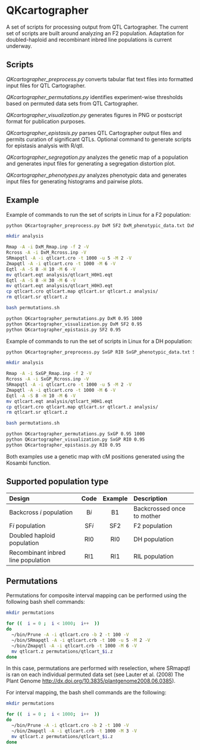# QKcartographer
A set of scripts for processing output from QTL Cartographer. The current set of scripts are built around analyzing an F2 population. Adaptation for doubled-haploid and recombinant inbred line populations is current underway.

## Scripts
<i>QKcartographer_preprocess.py</i> converts tabular flat text files into formatted input files for QTL Cartographer.

<i>QKcartographer_permutations.py</i> identifies experiment-wise thresholds based on permuted data sets from QTL Cartographer.

<i>QKcartographer_visualization.py</i> generates figures in PNG or postscript format for publication purposes.

<i>QKcartographer_epistasis.py</i> parses QTL Cartographer output files and permits curation of significant QTLs. Optional command to generate scripts for epistasis analysis with R/qtl.

<i>QKcartographer_segregation.py</i> analyzes the genetic map of a population and generates input files for generating a segregation distortion plot.

<i>QKcartographer_phenotypes.py</i> analyzes phenotypic data and generates input files for generating histograms and pairwise plots.

## Example
Example of commands to run the set of scripts in Linux for a F2 population:
```bash
python QKcartographer_preprocess.py DxM SF2 DxM_phenotypic_data.txt DxM_genetic_map.txt

mkdir analysis

Rmap -A -i DxM_Rmap.inp -f 2 -V
Rcross -A -i DxM_Rcross.inp -V
SRmapqtl -A -i qtlcart.cro -t 1000 -u 5 -M 2 -V
Zmapqtl -A -i qtlcart.cro -t 1000 -M 6 -V
Eqtl -A -S 8 -H 10 -M 6 -V
mv qtlcart.eqt analysis/qtlcart_H0H1.eqt
Eqtl -A -S 8 -H 30 -M 6 -V
mv qtlcart.eqt analysis/qtlcart_H0H3.eqt
cp qtlcart.cro qtlcart.map qtlcart.sr qtlcart.z analysis/
rm qtlcart.sr qtlcart.z

bash permutations.sh

python QKcartographer_permutations.py DxM 0.95 1000
python QKcartographer_visualization.py DxM SF2 0.95
python QKcartographer_epistasis.py SF2 0.95
```

Example of commands to run the set of scripts in Linux for a DH population:
```bash
python QKcartographer_preprocess.py SxGP RI0 SxGP_phenotypic_data.txt SxGP_genetic_map.txt

mkdir analysis

Rmap -A -i SxGP_Rmap.inp -f 2 -V
Rcross -A -i SxGP_Rcross.inp -V
SRmapqtl -A -i qtlcart.cro -t 1000 -u 5 -M 2 -V
Zmapqtl -A -i qtlcart.cro -t 1000 -M 6 -V
Eqtl -A -S 8 -H 10 -M 6 -V
mv qtlcart.eqt analysis/qtlcart_H0H1.eqt
cp qtlcart.cro qtlcart.map qtlcart.sr qtlcart.z analysis/
rm qtlcart.sr qtlcart.z

bash permutations.sh

python QKcartographer_permutations.py SxGP 0.95 1000
python QKcartographer_visualization.py SxGP RI0 0.95
python QKcartographer_epistasis.py RI0 0.95
```
Both examples use a genetic map with cM positions generated using the Kosambi function.

## Supported population type
|Design                            |Code      |Example|Description               |
|:---------------------------------|:--------:|:-----:|:-------------------------|
|Backcross <i>i</i> population     |B<i>i</i> |B1     |Backcrossed once to mother|
|F<i>i</i> population              |SF<i>i</i>|SF2    |F2 population             |
|Doubled haploid population        |RI0       |RI0    |DH population             |
|Recombinant inbred line population|RI1       |RI1    |RIL population            |

## Permutations
Permutations for composite interval mapping can be performed using the following bash shell commands:

```bash
mkdir permutations

for ((  i = 0 ;  i < 1000;  i++  ))
do
  ~/bin/Prune -A -i qtlcart.cro -b 2 -t 100 -V
  ~/bin/SRmapqtl -A -i qtlcart.crb -t 100 -u 5 -M 2 -V
  ~/bin/Zmapqtl -A -i qtlcart.crb -t 1000 -M 6 -V
  mv qtlcart.z permutations/qtlcart_$i.z
done
```

In this case, permutations are performed with reselection, where SRmapqtl is ran on each individual permuted data set (see Lauter et al. (2008) The Plant Genome http://dx.doi.org/10.3835/plantgenome2008.06.0385).

For interval mapping, the bash shell commands are the following:

```bash
mkdir permutations

for ((  i = 0 ;  i < 1000;  i++  ))
do
  ~/bin/Prune -A -i qtlcart.cro -b 2 -t 100 -V
  ~/bin/Zmapqtl -A -i qtlcart.crb -t 1000 -M 3 -V
  mv qtlcart.z permutations/qtlcart_$i.z
done
```
